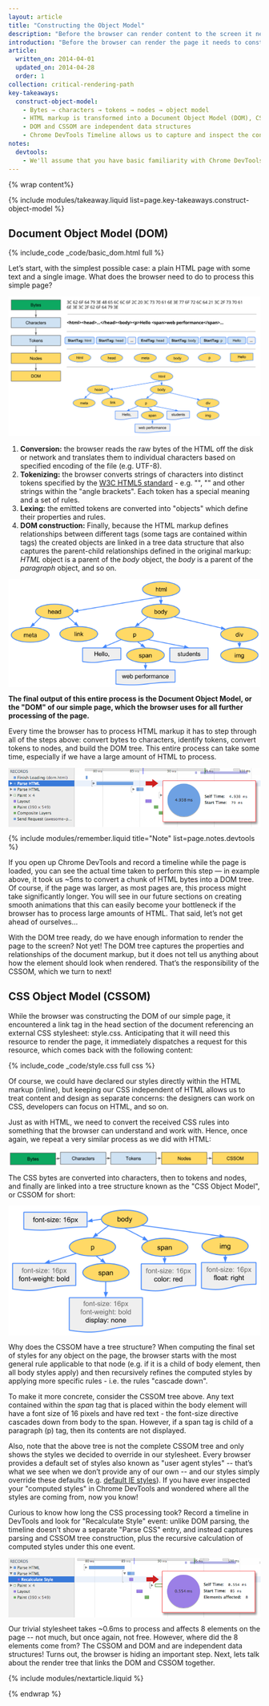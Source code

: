 ```yaml
---
layout: article
title: "Constructing the Object Model"
description: "Before the browser can render content to the screen it needs to construct the DOM and CSSOM trees. As a result, we need to ensure that we deliver both the HTML and CSS to the browser as fast as possible."
introduction: "Before the browser can render the page it needs to construct the DOM and CSSOM trees. As a result, we need to ensure that we deliver both the HTML and CSS to the browser as fast as possible."
article:
  written_on: 2014-04-01
  updated_on: 2014-04-28
  order: 1
collection: critical-rendering-path
key-takeaways:
  construct-object-model:
    - Bytes → characters → tokens → nodes → object model
    - HTML markup is transformed into a Document Object Model (DOM), CSS markup is transformed into a CSS Object Model (CSSOM)
    - DOM and CSSOM are independent data structures
    - Chrome DevTools Timeline allows us to capture and inspect the construction and processing costs of DOM and CSSOM
notes:
  devtools:
    - We'll assume that you have basic familiarity with Chrome DevTools - i.e. you know how to capture a network waterfall, or record a timeline. If you need a quick refresher, check out the <a href="https://developers.google.com/chrome-developer-tools/">Chrome Developer Tools documentation</a>, or if you're new to DevTools, I recommend taking the Codeschool <a href="http://discover-devtools.codeschool.com/">Discover DevTools</a> course.
---
```

{% wrap content%}

<style>
  img, video, object {
    max-width: 100%;
  }

  img.center {
    display: block;
    margin-left: auto;
    margin-right: auto;
  }
</style>

<!-- {% include modules/toc.liquid %} -->

{% include modules/takeaway.liquid list=page.key-takeaways.construct-object-model %}

## Document Object Model (DOM)

{% include_code _code/basic_dom.html full %}

Let’s start, with the simplest possible case: a plain HTML page with some text and a single image. What does the browser need to do to process this simple page?

<img src="images/full-process.png" alt="DOM construction process" />

1. **Conversion:** the browser reads the raw bytes of the HTML off the disk or network and translates them to individual characters based on specified encoding of the file (e.g. UTF-8).
1. **Tokenizing:** the browser converts strings of characters into distinct tokens specified by the [W3C HTML5 standard](http://www.w3.org/TR/html5/) - e.g. "<html>", "<body>" and other strings within the "angle brackets". Each token has a special meaning and a set of rules.
1. **Lexing:** the emitted tokens are converted into "objects" which define their properties and rules.
1. **DOM construction:** Finally, because the HTML markup defines relationships between different tags (some tags are contained within tags) the created objects are linked in a tree data structure that also captures the parent-child relationships defined in the original markup: _HTML_ object is a parent of the _body_ object, the _body_ is a parent of the _paragraph_ object, and so on.

<img src="images/dom-tree.png" class="center" alt="DOM tree" />

**The final output of this entire process is the Document Object Model, or the "DOM" of our simple page, which the browser uses for all further processing of the page.**

Every time the browser has to process HTML markup it has to step through all of the steps above: convert bytes to characters, identify tokens, convert tokens to nodes, and build the DOM tree. This entire process can take some time, especially if we have a large amount of HTML to process.

<img src="images/dom-timeline.png" class="center" alt="Tracing DOM construction in DevTools" />

{% include modules/remember.liquid title="Note" list=page.notes.devtools %}

If you open up Chrome DevTools and record a timeline while the page is loaded, you can see the actual time taken to perform this step &mdash; in example above, it took us ~5ms to convert a chunk of HTML bytes into a DOM tree. Of course, if the page was larger, as most pages are, this process might take significantly longer. You will see in our future sections on creating smooth animations that this can easily become your bottleneck if the browser has to process large amounts of HTML. That said, let’s not get ahead of ourselves…

With the DOM tree ready, do we have enough information to render the page to the screen? Not yet! The DOM tree captures the properties and relationships of the document markup, but it does not tell us anything about how the element should look when rendered. That’s the responsibility of the CSSOM, which we turn to next!

## CSS Object Model (CSSOM)

While the browser was constructing the DOM of our simple page, it encountered a link tag in the head section of the document referencing an external CSS stylesheet: style.css. Anticipating that it will need this resource to render the page, it immediately dispatches a request for this resource, which comes back with the following content:

{% include_code _code/style.css full css %}

Of course, we could have declared our styles directly within the HTML markup (inline), but keeping our CSS independent of HTML allows us to treat content and design as separate concerns: the designers can work on CSS, developers can focus on HTML, and so on.

Just as with HTML, we need to convert the received CSS rules into something that the browser can understand and work with. Hence, once again, we repeat a very similar process as we did with HTML:

<img src="images/cssom-construction.png" class="center" alt="CSSOM construction steps" />

The CSS bytes are converted into characters, then to tokens and nodes, and finally are linked into a tree structure known as the "CSS Object Model", or CSSOM for short:

<img src="images/cssom-tree.png" class="center" alt="CSSOM tree" />

Why does the CSSOM have a tree structure? When computing the final set of styles for any object on the page, the browser starts with the most general rule applicable to that node (e.g. if it is a child of body element, then all body styles apply) and then recursively refines the computed styles by applying more specific rules - i.e. the rules "cascade down".

To make it more concrete, consider the CSSOM tree above. Any text contained within the _span_ tag that is placed within the body element will have a font size of 16 pixels and have red text - the font-size directive cascades down from body to the span. However, if a span tag is child of a paragraph (p) tag, then its contents are not displayed.

Also, note that the above tree is not the complete CSSOM tree and only shows the styles we decided to override in our stylesheet. Every browser provides a default set of styles also known as "user agent styles" -- that’s what we see when we don’t provide any of our own -- and our styles simply override these defaults (e.g. [default IE styles](http://www.iecss.com/)). If you have ever inspected your "computed styles" in Chrome DevTools and wondered where all the styles are coming from, now you know!

Curious to know how long the CSS processing took? Record a timeline in DevTools and look for "Recalculate Style" event: unlike DOM parsing, the timeline doesn’t show a separate "Parse CSS" entry, and instead captures parsing and CSSOM tree construction, plus the recursive calculation of computed styles under this one event.

<img src="images/cssom-timeline.png" class="center" alt="Tracing CSSOM construction in DevTools" />

Our trivial stylesheet takes ~0.6ms to process and affects 8 elements on the page -- not much, but once again, not free. However, where did the 8 elements come from? The CSSOM and DOM and are independent data structures! Turns out, the browser is hiding an important step. Next, lets talk about the render tree that links the DOM and CSSOM together.

{% include modules/nextarticle.liquid %}

{% endwrap %}
